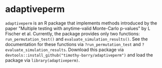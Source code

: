 # adaptiveperm

`adaptiveperm` is an R package that implements methods introduced by the paper "Multiple testing with anytime-valid Monte-Carlo p-values" by L Fischer et al. Currently, the package provides only two functions: `run_permutation_test()` and `evaluate_simulation_results()`. See the documentation for these functions via `?run_permutation_test` and `?evaluate_simulation_results`. Download this package via `devtools::install_github("timothy-barry/adaptiveperm")` and load the package via `library(adaptiveperm)`.
